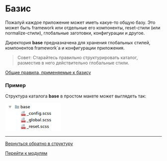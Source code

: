 # Базис

Пожалуй каждое приложение может иметь какуе-то общую базу. 
Это может быть framework или отдельные его компоненты,
reset-стили (или normalize-стили), глобальные заготовки,
конфигурации и другое.

Директория **base** предназначена для хранения глобальных стилей, 
компонентов framework`а и конфигурации приложения.

>Совет: Старайтесь правильно структурировать каталог, разместив
в него действительно глобальные стили.

[Общие правила, применяемые к базису](./total-rules.md#base)


### Пример

Структура каталога **base** в простом макете может выглядеть так:

![Base example](../_images/example_base.png)


--------

[Вернуться обратно в структуру](./structure.md)

[Перейти к модулям](./upCss-modules.md)
